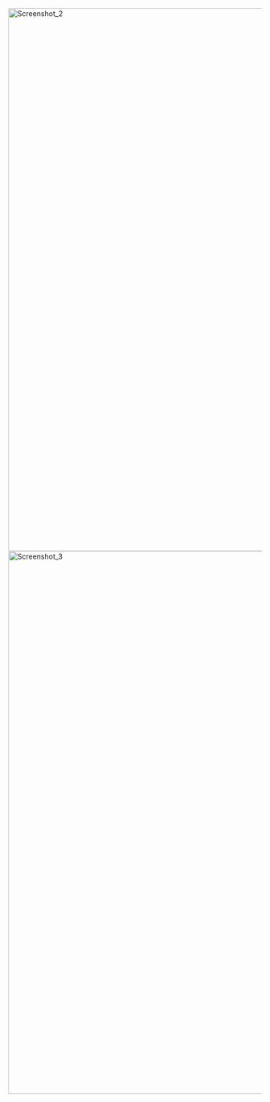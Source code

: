 <img width="1919" height="1079" alt="Screenshot_2" src="https://github.com/user-attachments/assets/ced1efdd-06f0-4c11-98ab-397ce4870748" />
<img width="1919" height="1079" alt="Screenshot_3" src="https://github.com/user-attachments/assets/b6a7ab01-3ffd-48a7-9982-942115ced52b" />
